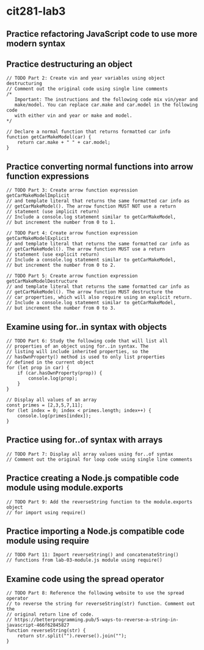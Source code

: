 # cit281-lab3
## Practice refactoring JavaScript code to use more modern syntax
## Practice destructuring an object
```
// TODO Part 2: Create vin and year variables using object destructuring
// Comment out the original code using single line comments
/*
   Important: The instructions and the following code mix vin/year and
   make/model. You can replace car.make and car.model in the following code
   with either vin and year or make and model.
*/

// Declare a normal function that returns formatted car info
function getCarMakeModel(car) {
    return car.make + " " + car.model;
}
```
## Practice converting normal functions into arrow function expressions
```
// TODO Part 3: Create arrow function expression getCarMakeModelImplicit
// and template literal that returns the same formatted car info as
// getCarMakeModel(). The arrow function MUST NOT use a return 
// statement (use implicit return)
// Include a console.log statement similar to getCarMakeModel,
// but increment the number from 0 to 1.

// TODO Part 4: Create arrow function expression getCarMakeModelExplicit
// and template literal that returns the same formatted car info as
// getCarMakeModel(). The arrow function MUST use a return 
// statement (use explicit return)
// Include a console.log statement similar to getCarMakeModel,
// but increment the number from 0 to 2.

// TODO Part 5: Create arrow function expression getCarMakeModelDestructure
// and template literal that returns the same formatted car info as
// getCarMakeModel(). The arrow function MUST destructure the 
// car properties, which will also require using an explicit return.
// Include a console.log statement similar to getCarMakeModel,
// but increment the number from 0 to 3.
```
## Examine using for..in  syntax with objects
```
// TODO Part 6: Study the following code that will list all 
// properties of an object using for..in syntax. The
// listing will include inherited properties, so the
// hasOwnProperty() method is used to only list properties
// defined in the current object
for (let prop in car) {
    if (car.hasOwnProperty(prop)) {
        console.log(prop);
    }
}

// Display all values of an array
const primes = [2,3,5,7,11];
for (let index = 0; index < primes.length; index++) {
    console.log(primes[index]);
}
```
## Practice using for..of syntax with arrays
```
// TODO Part 7: Display all array values using for..of syntax
// Comment out the original for loop code using single line comments
```
## Practice creating a Node.js compatible code module using module.exports
```
// TODO Part 9: Add the reverseString function to the module.exports object
// for import using require()
```
## Practice importing a Node.js compatible code module using require
```
// TODO Part 11: Import reverseString() and concatenateString()
// functions from lab-03-module.js module using require()
```
## Examine code using the spread operator
```
// TODO Part 8: Reference the following website to use the spread operator
// to reverse the string for reverseString(str) function. Comment out the
// original return line of code.
// https://betterprogramming.pub/5-ways-to-reverse-a-string-in-javascript-466f62845827
function reverseString(str) {
    return str.split("").reverse().join("");
}
```
